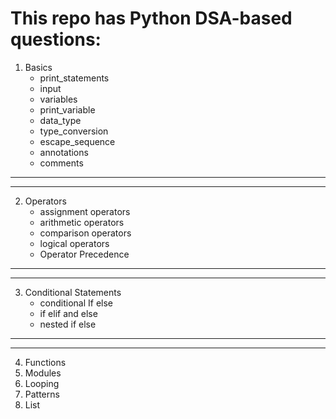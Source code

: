# This repo has Python DSA-based questions:

1) Basics
   - print_statements
   - input
   - variables
   - print_variable
   - data_type
   - type_conversion
   - escape_sequence
   - annotations
   - comments
***
***
2) Operators
   - assignment operators
   - arithmetic operators
   - comparison operators
   - logical operators
   - Operator Precedence
***
***
3) Conditional Statements
   - conditional If else
   - if elif and else
   - nested if else
***
***
4) Functions
5) Modules
6) Looping
7) Patterns
8) List
